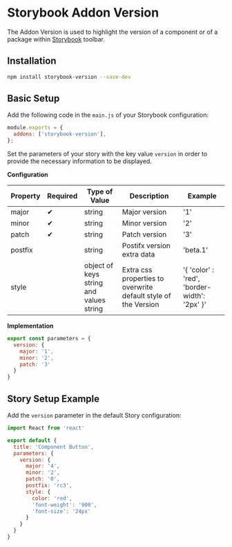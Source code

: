 # Storybook Addon Version

The Addon Version is used to highlight the version of a component or of a package within [Storybook](https://storybook.js.org) toolbar.
## Installation

```sh
npm install storybook-version --save-dev
```

## Basic Setup

Add the following code in the `main.js` of your Storybook configuration:

```js
module.exports = {
  addons: ['storybook-version'],
};
```

Set the parameters of your story with the key value `version` in order to provide the necessary information to be displayed.

**Configuration**

| Property | Required | Type of Value | Description | Example |
|---|---|---|---|---|
| major | ✔ | string | Major version | '1' |
| minor | ✔ | string | Minor version | '2' |
| patch | ✔ | string | Patch version | '3' |
| postfix | | string | Postifx version extra data | 'beta.1'
| style | | object of keys string and values string  | Extra css properties to overwrite default style of the Version | '{ 'color' : 'red', 'border-width': '2px' }' |

**Implementation**

```js
export const parameters = {
  version: {
    major: '1',
    minor: '2',
    patch: '3'
  }
}
```

## Story Setup Example

Add the `version` parameter in the default Story configuration:

```js
import React from 'react'

export default {
  title: 'Component Button',
  parameters: {
    version: {
      major: '4',
      minor: '2',
      patch: '0',
      postfix: 'rc3',
      style: {
        color: 'red',
        'font-weight': '900',
        'font-size': '24px'
      }
    }
  }
}
```